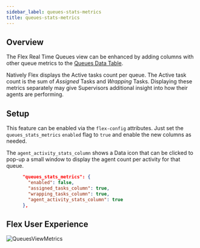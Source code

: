 ```yaml
---
sidebar_label: queues-stats-metrics
title: queues-stats-metrics
---
```


## Overview
The Flex Real Time Queues view can be enhanced by adding columns with other queue metrics to the [Queues Data Table](https://www.twilio.com/docs/flex/developer/ui/queues-view-programmability#modify-the-queuesdatatable).

Natively Flex displays the Active tasks count per queue. The Active task count is the sum of _Assigned_ Tasks and _Wrapping_ Tasks. Displaying these metrics separately may give Supervisors additional insight into how their agents are performing.

## Setup
This feature can be enabled via the `flex-config` attributes. Just set the `queues_stats_metrics` `enabled` flag to `true` and enable the new columns as needed.

The `agent_activity_stats_column` shows a Data icon that can be clicked to pop-up a small window to display the agent count per activity for that queue.

```json
      "queues_stats_metrics": {
        "enabled": false,
        "assigned_tasks_column": true,
        "wrapping_tasks_column": true,
        "agent_activity_stats_column": true
      },
```

## Flex User Experience

![QueuesViewMetrics](/img/features/queues-stats-metrics/QueuesStatsMetrics.png)
